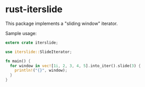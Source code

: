 rust-iterslide
===============

This package implements a "sliding window" iterator.

Sample usage:

```rust
extern crate iterslide;

use iterslide::SlideIterator;

fn main() {
  for window in vec![1i, 2, 3, 4, 5].into_iter().slide(3) {
    println!("{}", window);
  }
}
```
